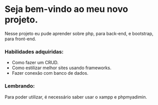 <h1>Seja bem-vindo ao meu novo projeto.</h1>
<p>Nesse projeto eu pude aprender sobre php, para back-end, e bootstrap, para front-end.</p>
<h3>Habilidades adquiridas:</h3>
<ul>
  <li>Como fazer um CRUD.</li>
  <li>Como estilizar melhor sites usando frameworks.</li>
  <li>Fazer conexão com banco de dados.</li>
</ul>
<h3>Lembrando:</h3>
<p>Para poder utilizar, é necessário saber usar o xampp e phpmyadimin.</p>
